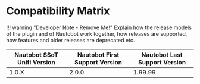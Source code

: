 # Compatibility Matrix

!!! warning "Developer Note - Remove Me!"
    Explain how the release models of the plugin and of Nautobot work together, how releases are supported, how features and older releases are deprecated etc.

| Nautobot SSoT Unifi Version | Nautobot First Support Version | Nautobot Last Support Version |
| ------------- | -------------------- | ------------- |
| 1.0.X         | 2.0.0                | 1.99.99        |
